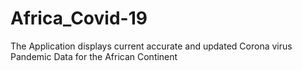 # Africa_Covid-19
The Application displays current accurate and updated Corona virus Pandemic Data for the African Continent
